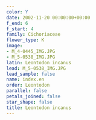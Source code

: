 ```yaml
---
color: Y
date: 2002-11-20 00:00:00+00:00
f_end: 6
f_start: 4
family: Cichoriaceae
flower_type: K
image:
- M_4-0445_IMG.JPG
- M_5-0538_IMG.JPG
latin: Leontodon incanus
lead: M_5-0538_IMG.JPG
lead_sample: false
name: index.en
order: Leontodon
parallel: false
petals_joined: false
star_shape: false
title: Leontodon incanus
---
```

